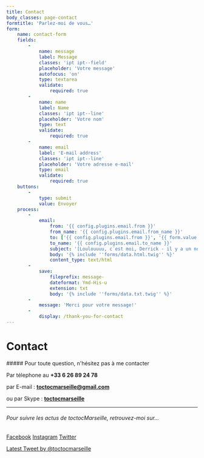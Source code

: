 ```yaml
---
title: Contact
body_classes: page-contact
formtitle: 'Parlez-moi de vous…'
form:
    name: contact-form
    fields:
        -
            name: message
            label: Message
            classes: 'ipt ipt--field'
            placeholder: 'Votre message'
            autofocus: 'on'
            type: textarea
            validate:
                required: true
        -
            name: name
            label: Name
            classes: 'ipt ipt--line'
            placeholder: 'Votre nom'
            type: text
            validate:
                required: true
        -
            name: email
            label: 'E-mail address'
            classes: 'ipt ipt--line'
            placeholder: 'Votre adresse e-mail'
            type: email
            validate:
                required: true
    buttons:
        -
            type: submit
            value: Envoyer
    process:
        -
            email:
                from: '{{ config.plugins.email.from }}'
                from_name: '{{ config.plugins.email.from_name }}'
                to: ['{{ config.plugins.email.from }}', '{{ form.value.email }}']
                to_name: '{{ config.plugins.email.to_name }}'
                subject: '[Loulouuuu, c´est moi, Derrick - il y a un nouveau message pour toi...] {{ form.value.name|e }}'
                body: '{% include ''forms/data.html.twig'' %}'
                content_type: text/html
        -
            save:
                fileprefix: message-
                dateformat: Ymd-His-u
                extension: txt
                body: '{% include ''forms/data.txt.twig'' %}'
        -
            message: 'Merci pour votre message!'
        -
            display: /thank-you-for-contact
---
```


# Contact

<div class="cell cell-in-row cell-67 cell--contactinfo" markdown="1">
##### Pour toute question, n'hésitez pas à me contacter

Par télephone au **+33 6 26 89 24 78**  
  
par E-mail : **[toctocmarseille@gmail.com](mailto:toctocmarseille@gmail.com)**   
  
ou par Skype : **<a href="skype:toctocmarseille?chat">toctocmarseille</a>**

---
###### Pour suivre les actus de toctocMarseille, retrouvez-moi sur…

<a href="https://www.facebook.com/toctocMarseille/?ref=ts&fref=ts" target="_new" class="btn btn-m btn--social btn-facebook"><i class="fa fa-facebook"></i>Facebook</a>
<a href="https://www.instagram.com/toctocmarseille/" target="_new" class="btn btn-m btn--social btn-instagram"><i class="fa fa-instagram"></i>Instagram</a>
<a href="https://twitter.com/toctocmarseille" target="_new" class="btn btn-m  btn--social btn-twitter"><i class="fa fa-twitter"></i>Twitter</a>
</div>

<div class="cell cell-in-row cell-33 cell--contactinfo">
<a class="twitter-timeline" href="https://twitter.com/toctocmarseille" data-chrome="nofooter noborders" data-tweet-limit="1" data-widget-id="722218414232727556">Latest Tweet by @toctocmarseille</a>
<script>!function(d,s,id){var js,fjs=d.getElementsByTagName(s)[0],p=/^http:/.test(d.location)?'http':'https';if(!d.getElementById(id)){js=d.createElement(s);js.id=id;js.src=p+"://platform.twitter.com/widgets.js";fjs.parentNode.insertBefore(js,fjs);}}(document,"script","twitter-wjs");</script>
</div>
